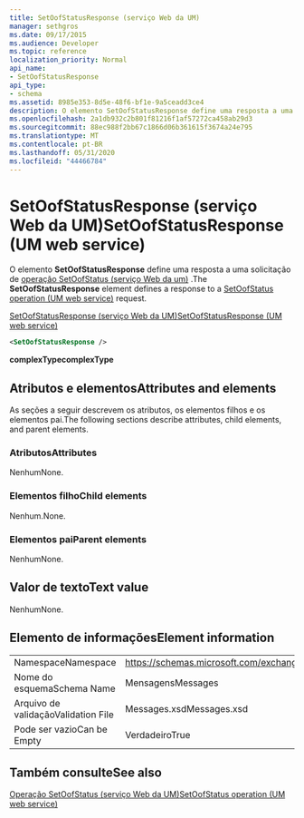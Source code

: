 ```yaml
---
title: SetOofStatusResponse (serviço Web da UM)
manager: sethgros
ms.date: 09/17/2015
ms.audience: Developer
ms.topic: reference
localization_priority: Normal
api_name:
- SetOofStatusResponse
api_type:
- schema
ms.assetid: 8985e353-8d5e-48f6-bf1e-9a5ceadd3ce4
description: O elemento SetOofStatusResponse define uma resposta a uma solicitação de operação SetOofStatus (serviço Web da UM).
ms.openlocfilehash: 2a1db932c2b801f81216f1af57272ca458ab29d3
ms.sourcegitcommit: 88ec988f2bb67c1866d06b361615f3674a24e795
ms.translationtype: MT
ms.contentlocale: pt-BR
ms.lasthandoff: 05/31/2020
ms.locfileid: "44466784"
---
```

# <a name="setoofstatusresponse-um-web-service"></a><span data-ttu-id="de66e-103">SetOofStatusResponse (serviço Web da UM)</span><span class="sxs-lookup"><span data-stu-id="de66e-103">SetOofStatusResponse (UM web service)</span></span>

<span data-ttu-id="de66e-104">O elemento **SetOofStatusResponse** define uma resposta a uma solicitação de [operação SetOofStatus (serviço Web da um)](setoofstatus-operation-um-web-service.md) .</span><span class="sxs-lookup"><span data-stu-id="de66e-104">The **SetOofStatusResponse** element defines a response to a [SetOofStatus operation (UM web service)](setoofstatus-operation-um-web-service.md) request.</span></span> 
  
[<span data-ttu-id="de66e-105">SetOofStatusResponse (serviço Web da UM)</span><span class="sxs-lookup"><span data-stu-id="de66e-105">SetOofStatusResponse (UM web service)</span></span>](setoofstatusresponse-um-web-service.md)
  
```xml
<SetOofStatusResponse />
```

 <span data-ttu-id="de66e-106">**complexType**</span><span class="sxs-lookup"><span data-stu-id="de66e-106">**complexType**</span></span>
## <a name="attributes-and-elements"></a><span data-ttu-id="de66e-107">Atributos e elementos</span><span class="sxs-lookup"><span data-stu-id="de66e-107">Attributes and elements</span></span>

<span data-ttu-id="de66e-108">As seções a seguir descrevem os atributos, os elementos filhos e os elementos pai.</span><span class="sxs-lookup"><span data-stu-id="de66e-108">The following sections describe attributes, child elements, and parent elements.</span></span>
  
### <a name="attributes"></a><span data-ttu-id="de66e-109">Atributos</span><span class="sxs-lookup"><span data-stu-id="de66e-109">Attributes</span></span>

<span data-ttu-id="de66e-110">Nenhum</span><span class="sxs-lookup"><span data-stu-id="de66e-110">None.</span></span>
  
### <a name="child-elements"></a><span data-ttu-id="de66e-111">Elementos filho</span><span class="sxs-lookup"><span data-stu-id="de66e-111">Child elements</span></span>

<span data-ttu-id="de66e-112">Nenhum.</span><span class="sxs-lookup"><span data-stu-id="de66e-112">None.</span></span>
  
### <a name="parent-elements"></a><span data-ttu-id="de66e-113">Elementos pai</span><span class="sxs-lookup"><span data-stu-id="de66e-113">Parent elements</span></span>

<span data-ttu-id="de66e-114">Nenhum</span><span class="sxs-lookup"><span data-stu-id="de66e-114">None.</span></span>
  
## <a name="text-value"></a><span data-ttu-id="de66e-115">Valor de texto</span><span class="sxs-lookup"><span data-stu-id="de66e-115">Text value</span></span>

<span data-ttu-id="de66e-116">Nenhum</span><span class="sxs-lookup"><span data-stu-id="de66e-116">None.</span></span>
  
## <a name="element-information"></a><span data-ttu-id="de66e-117">Elemento de informações</span><span class="sxs-lookup"><span data-stu-id="de66e-117">Element information</span></span>

|||
|:-----|:-----|
|<span data-ttu-id="de66e-118">Namespace</span><span class="sxs-lookup"><span data-stu-id="de66e-118">Namespace</span></span>  <br/> |https://schemas.microsoft.com/exchange/services/2006/messages  <br/> |
|<span data-ttu-id="de66e-119">Nome do esquema</span><span class="sxs-lookup"><span data-stu-id="de66e-119">Schema Name</span></span>  <br/> |<span data-ttu-id="de66e-120">Mensagens</span><span class="sxs-lookup"><span data-stu-id="de66e-120">Messages</span></span>  <br/> |
|<span data-ttu-id="de66e-121">Arquivo de validação</span><span class="sxs-lookup"><span data-stu-id="de66e-121">Validation File</span></span>  <br/> |<span data-ttu-id="de66e-122">Messages.xsd</span><span class="sxs-lookup"><span data-stu-id="de66e-122">Messages.xsd</span></span>  <br/> |
|<span data-ttu-id="de66e-123">Pode ser vazio</span><span class="sxs-lookup"><span data-stu-id="de66e-123">Can be Empty</span></span>  <br/> |<span data-ttu-id="de66e-124">Verdadeiro</span><span class="sxs-lookup"><span data-stu-id="de66e-124">True</span></span>  <br/> |
   
## <a name="see-also"></a><span data-ttu-id="de66e-125">Também consulte</span><span class="sxs-lookup"><span data-stu-id="de66e-125">See also</span></span>



[<span data-ttu-id="de66e-126">Operação SetOofStatus (serviço Web da UM)</span><span class="sxs-lookup"><span data-stu-id="de66e-126">SetOofStatus operation (UM web service)</span></span>](setoofstatus-operation-um-web-service.md)

